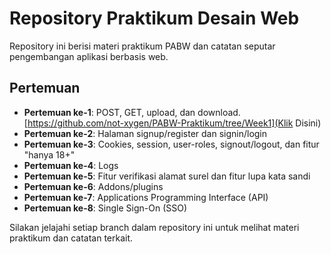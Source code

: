 # Repository Praktikum Desain Web

Repository ini berisi materi praktikum PABW dan catatan seputar pengembangan
aplikasi berbasis web.

## Pertemuan

- **Pertemuan ke-1**: POST, GET, upload, dan download. [https://github.com/not-xygen/PABW-Praktikum/tree/Week1](Klik Disini)
- **Pertemuan ke-2**: Halaman signup/register dan signin/login
- **Pertemuan ke-3**: Cookies, session, user-roles, signout/logout, dan fitur
  "hanya 18+"
- **Pertemuan ke-4**: Logs
- **Pertemuan ke-5**: Fitur verifikasi alamat surel dan fitur lupa kata sandi
- **Pertemuan ke-6**: Addons/plugins
- **Pertemuan ke-7**: Applications Programming Interface (API)
- **Pertemuan ke-8**: Single Sign-On (SSO)

Silakan jelajahi setiap branch dalam repository ini untuk melihat materi
praktikum dan catatan terkait.
